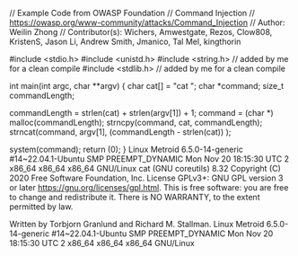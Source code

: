 
// Example Code from OWASP Foundation
// Command Injection
// https://owasp.org/www-community/attacks/Command_Injection
// Author: Weilin Zhong
// Contributor(s): Wichers, Amwestgate, Rezos, Clow808, KristenS, Jason Li, Andrew Smith, Jmanico, Tal Mel, kingthorin

#include <stdio.h>
#include <unistd.h>
#include <string.h> // added by me for a clean compile
#include <stdlib.h> // added by me for a clean compile

int main(int argc, char **argv) {
 char cat[] = "cat ";
 char *command;
 size_t commandLength;

 commandLength = strlen(cat) + strlen(argv[1]) + 1;
 command = (char *) malloc(commandLength);
 strncpy(command, cat, commandLength);
 strncat(command, argv[1], (commandLength - strlen(cat)) );

 system(command);
 return (0);
}
Linux Metroid 6.5.0-14-generic #14~22.04.1-Ubuntu SMP PREEMPT_DYNAMIC Mon Nov 20 18:15:30 UTC 2 x86_64 x86_64 x86_64 GNU/Linux
cat (GNU coreutils) 8.32
Copyright (C) 2020 Free Software Foundation, Inc.
License GPLv3+: GNU GPL version 3 or later <https://gnu.org/licenses/gpl.html>.
This is free software: you are free to change and redistribute it.
There is NO WARRANTY, to the extent permitted by law.

Written by Torbjorn Granlund and Richard M. Stallman.
Linux Metroid 6.5.0-14-generic #14~22.04.1-Ubuntu SMP PREEMPT_DYNAMIC Mon Nov 20 18:15:30 UTC 2 x86_64 x86_64 x86_64 GNU/Linux
